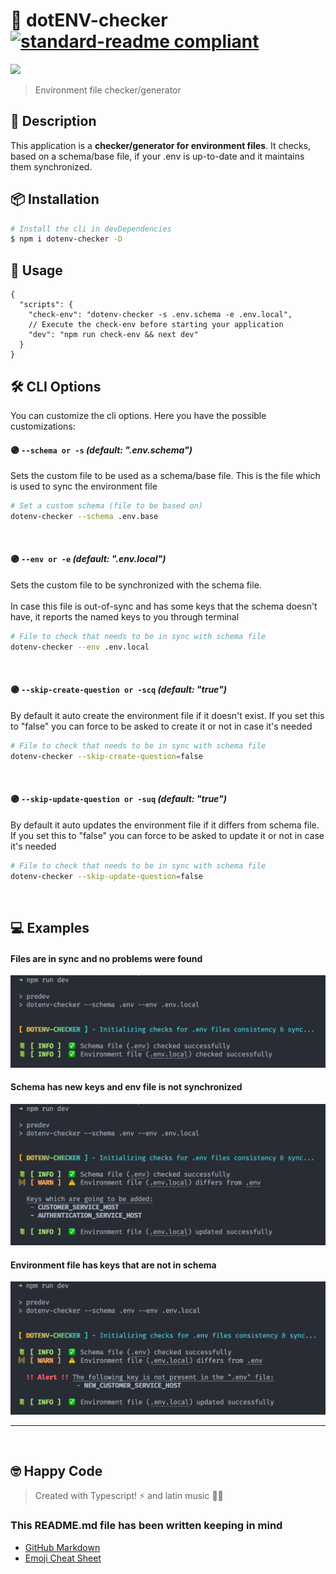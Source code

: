 # 🔌 dotENV-checker [![standard-readme compliant](https://img.shields.io/badge/readme%20style-standard-brightgreen.svg?style=flat-square)](https://github.com/RichardLitt/standard-readme)

<img src="https://img.shields.io/npm/v/dotenv-checker?style=for-the-badge" />

> Environment file checker/generator

## 🔖 Description

This application is a **checker/generator for environment files**. It checks, based on a schema/base file, if your .env is up-to-date and it maintains them synchronized.

## 📦 Installation

```zsh
# Install the cli in devDependencies
$ npm i dotenv-checker -D
```

## 🚀 Usage

```jsonc
{
  "scripts": {
    "check-env": "dotenv-checker -s .env.schema -e .env.local",
    // Execute the check-env before starting your application
    "dev": "npm run check-env && next dev"
  }
}
```

## 🛠️ CLI Options

You can customize the cli options. Here you have the possible customizations:

#### 🟣 `--schema or -s` _(default: ".env.schema")_

Sets the custom file to be used as a schema/base file. This is the file which is used to sync the environment file

```zsh
# Set a custom schema (file to be based on)
dotenv-checker --schema .env.base
```

<br>

#### 🟣 `--env or -e` _(default: ".env.local")_

Sets the custom file to be synchronized with the schema file. <br><br>In case this file is out-of-sync and has some keys that the schema doesn't have, it reports the named keys to you through terminal

```bash
# File to check that needs to be in sync with schema file
dotenv-checker --env .env.local
```

<br>

#### 🟣 `--skip-create-question or -scq` _(default: "true")_

By default it auto create the environment file if it doesn't exist. If you set this to "false" you can force to be asked to create it or not in case it's needed

```bash
# File to check that needs to be in sync with schema file
dotenv-checker --skip-create-question=false
```

<br>

#### 🟣 `--skip-update-question or -suq` _(default: "true")_

By default it auto updates the environment file if it differs from schema file. If you set this to "false" you can force to be asked to update it or not in case it's needed

```bash
# File to check that needs to be in sync with schema file
dotenv-checker --skip-update-question=false
```

<br>

## 💻 Examples

#### Files are in sync and no problems were found

<img src="https://github.com/chempogonzalez/dotenv-checker/blob/master/assets/all_ok.png">

#### Schema has new keys and env file is not synchronized

<img src="https://github.com/chempogonzalez/dotenv-checker/blob/master/assets/schema_has_new_keys.png">

#### Environment file has keys that are not in schema

<img src="https://github.com/chempogonzalez/dotenv-checker/blob/master/assets/env_has_keys_are_not_in_schema.png">

------
<br>

## 🤓 Happy Code

> Created with Typescript! ⚡ and latin music 🎺🎵

### This README.md file has been written keeping in mind

- [GitHub Markdown](https://guides.github.com/features/mastering-markdown/)
- [Emoji Cheat Sheet](https://www.webfx.com/tools/emoji-cheat-sheet/)
